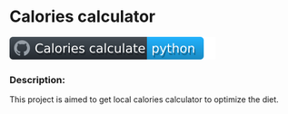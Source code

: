 # Calories calculator
![CCalc_Badge](/src/docs/badge_cc.svg)

### Description:
This project is aimed to get local calories calculator to optimize the diet.
